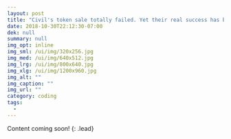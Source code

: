 ```yaml
---
layout: post
title: "Civil's token sale totally failed. Yet their real success has been completely overlooked."
date: 2018-10-30T22:12:30-07:00
dek: null
summary: null
img_opt: inline
img_sml: /ui/img/320x256.jpg
img_med: /ui/img/640x512.jpg
img_lrg: /ui/img/800x640.jpg
img_xlg: /ui/img/1200x960.jpg
img_alt: ""
img_caption: ""
img_url: ""
category: coding
tags: 
  - 
---
```


Content coming soon!
{: .lead}
